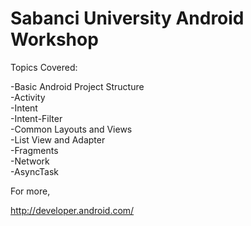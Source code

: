 Sabanci University Android Workshop
=============

Topics Covered:

-Basic Android Project Structure<br/>
-Activity<br/>
-Intent<br/>
-Intent-Filter<br/>
-Common Layouts and Views<br/>
-List View and Adapter<br/>
-Fragments<br/>
-Network<br/>
-AsyncTask<br/>


For more,

http://developer.android.com/
